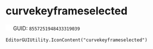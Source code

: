 # curvekeyframeselected
![](/img/curvekeyframeselected.png)
GUID: `8557251948433319039`
```
EditorGUIUtility.IconContent("curvekeyframeselected")
```
